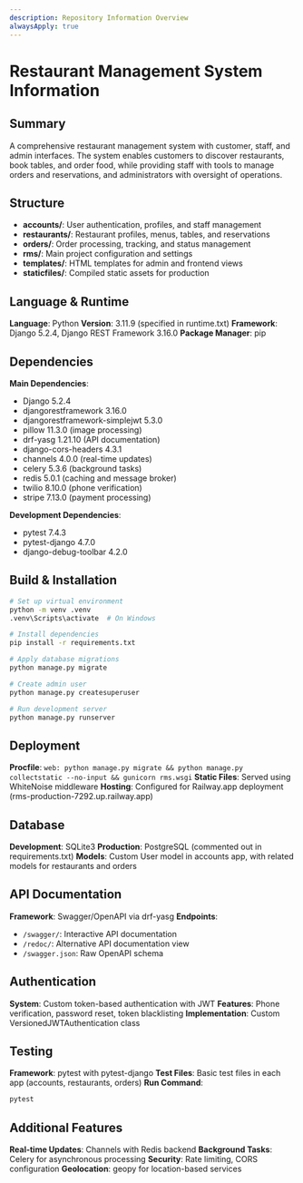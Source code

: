 ```yaml
---
description: Repository Information Overview
alwaysApply: true
---
```


# Restaurant Management System Information

## Summary
A comprehensive restaurant management system with customer, staff, and admin interfaces. The system enables customers to discover restaurants, book tables, and order food, while providing staff with tools to manage orders and reservations, and administrators with oversight of operations.

## Structure
- **accounts/**: User authentication, profiles, and staff management
- **restaurants/**: Restaurant profiles, menus, tables, and reservations
- **orders/**: Order processing, tracking, and status management
- **rms/**: Main project configuration and settings
- **templates/**: HTML templates for admin and frontend views
- **staticfiles/**: Compiled static assets for production

## Language & Runtime
**Language**: Python
**Version**: 3.11.9 (specified in runtime.txt)
**Framework**: Django 5.2.4, Django REST Framework 3.16.0
**Package Manager**: pip

## Dependencies
**Main Dependencies**:
- Django 5.2.4
- djangorestframework 3.16.0
- djangorestframework-simplejwt 5.3.0
- pillow 11.3.0 (image processing)
- drf-yasg 1.21.10 (API documentation)
- django-cors-headers 4.3.1
- channels 4.0.0 (real-time updates)
- celery 5.3.6 (background tasks)
- redis 5.0.1 (caching and message broker)
- twilio 8.10.0 (phone verification)
- stripe 7.13.0 (payment processing)

**Development Dependencies**:
- pytest 7.4.3
- pytest-django 4.7.0
- django-debug-toolbar 4.2.0

## Build & Installation
```bash
# Set up virtual environment
python -m venv .venv
.venv\Scripts\activate  # On Windows

# Install dependencies
pip install -r requirements.txt

# Apply database migrations
python manage.py migrate

# Create admin user
python manage.py createsuperuser

# Run development server
python manage.py runserver
```

## Deployment
**Procfile**: `web: python manage.py migrate && python manage.py collectstatic --no-input && gunicorn rms.wsgi`
**Static Files**: Served using WhiteNoise middleware
**Hosting**: Configured for Railway.app deployment (rms-production-7292.up.railway.app)

## Database
**Development**: SQLite3
**Production**: PostgreSQL (commented out in requirements.txt)
**Models**: Custom User model in accounts app, with related models for restaurants and orders

## API Documentation
**Framework**: Swagger/OpenAPI via drf-yasg
**Endpoints**:
- `/swagger/`: Interactive API documentation
- `/redoc/`: Alternative API documentation view
- `/swagger.json`: Raw OpenAPI schema

## Authentication
**System**: Custom token-based authentication with JWT
**Features**: Phone verification, password reset, token blacklisting
**Implementation**: Custom VersionedJWTAuthentication class

## Testing
**Framework**: pytest with pytest-django
**Test Files**: Basic test files in each app (accounts, restaurants, orders)
**Run Command**:
```bash
pytest
```

## Additional Features
**Real-time Updates**: Channels with Redis backend
**Background Tasks**: Celery for asynchronous processing
**Security**: Rate limiting, CORS configuration
**Geolocation**: geopy for location-based services